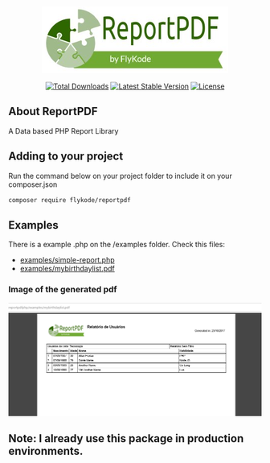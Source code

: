 <p align="center"><a href="https://github.com/FlyKode/ReportPDF" target="_blank">
  <img src="https://raw.githubusercontent.com/FlyKode/ReportPDF/master/examples/flykode_reportpdf_logo.jpg"></a></p>

<p align="center">
<a href="https://packagist.org/packages/flykode/reportpdf"><img src="https://poser.pugx.org/flykode/reportpdf/d/total.svg" alt="Total Downloads"></a>
<a href="https://packagist.org/packages/flykode/reportpdf"><img src="https://poser.pugx.org/flykode/reportpdf/v/stable.svg" alt="Latest Stable Version"></a>
<a href="https://packagist.org/packages/flykode/reportpdf"><img src="https://poser.pugx.org/flykode/reportpdf/license.svg" alt="License"></a>
</p>

## About ReportPDF

A Data based PHP Report Library

## Adding to your project
Run the command below on your project folder to include it on your composer.json
```bash
composer require flykode/reportpdf
```

## Examples

There is a example .php on the /examples folder.
Check this files:

- [examples/simple-report.php](examples/simple-report.php)
- [examples/mybirthdaylist.pdf](examples/mybirthdaylist.pdf)

### Image of the generated pdf
<p align="center">
  <img src="https://raw.githubusercontent.com/FlyKode/ReportPDF/master/examples/flykode_reportpdf_example_001.png"></p>


## Note: I already use this package in production environments.